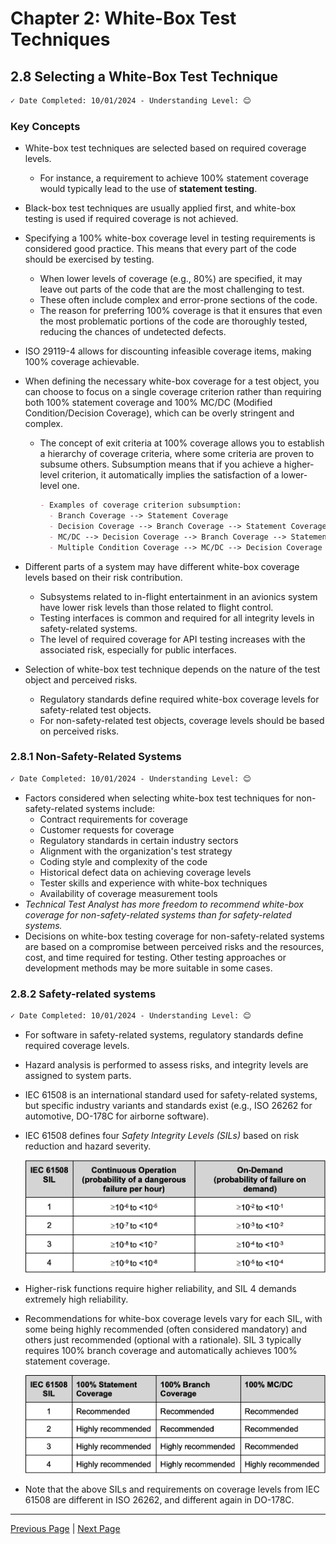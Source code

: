 # Chapter 2: White-Box Test Techniques

## 2.8 Selecting a White-Box Test Technique

```markdown
✓ Date Completed: 10/01/2024 - Understanding Level: 😊
```

### Key Concepts

- White-box test techniques are selected based on required coverage levels.
  - For instance, a requirement to achieve 100% statement coverage would typically lead to the use of **statement testing**.
- Black-box test techniques are usually applied first, and white-box testing is used if required coverage is not achieved.

- Specifying a 100% white-box coverage level in testing requirements is considered good practice. This means that every part of the code should be exercised by testing.
  - When lower levels of coverage (e.g., 80%) are specified, it may leave out parts of the code that are the most challenging to test.
  - These often include complex and error-prone sections of the code.
  - The reason for preferring 100% coverage is that it ensures that even the most problematic portions of the code are thoroughly tested, reducing the chances of undetected defects.
- ISO 29119-4 allows for discounting infeasible coverage items, making 100% coverage achievable.
- When defining the necessary white-box coverage for a test object, you can choose to focus on a single coverage criterion rather than requiring both 100% statement coverage and 100% MC/DC (Modified Condition/Decision Coverage), which can be overly stringent and complex.

  - The concept of exit criteria at 100% coverage allows you to establish a hierarchy of coverage criteria, where some criteria are proven to subsume others. Subsumption means that if you achieve a higher-level criterion, it automatically implies the satisfaction of a lower-level one.

    ```markdown
    - Examples of coverage criterion subsumption:
      - Branch Coverage --> Statement Coverage
      - Decision Coverage --> Branch Coverage --> Statement Coverage
      - MC/DC --> Decision Coverage --> Branch Coverage --> Statement Coverage
      - Multiple Condition Coverage --> MC/DC --> Decision Coverage --> Branch Coverage --> Statement Coverage
    ```

- Different parts of a system may have different white-box coverage levels based on their risk contribution.
  - Subsystems related to in-flight entertainment in an avionics system have lower risk levels than those related to flight control.
  - Testing interfaces is common and required for all integrity levels in safety-related systems.
  - The level of required coverage for API testing increases with the associated risk, especially for public interfaces.
- Selection of white-box test technique depends on the nature of the test object and perceived risks.
  - Regulatory standards define required white-box coverage levels for safety-related test objects.
  - For non-safety-related test objects, coverage levels should be based on perceived risks.

### 2.8.1 Non-Safety-Related Systems

```markdown
✓ Date Completed: 10/01/2024 - Understanding Level: 😊
```

- Factors considered when selecting white-box test techniques for non-safety-related systems include:
  - Contract requirements for coverage
  - Customer requests for coverage
  - Regulatory standards in certain industry sectors
  - Alignment with the organization's test strategy
  - Coding style and complexity of the code
  - Historical defect data on achieving coverage levels
  - Tester skills and experience with white-box techniques
  - Availability of coverage measurement tools
- _Technical Test Analyst has more freedom to recommend white-box coverage for non-safety-related systems than for safety-related systems._
- Decisions on white-box testing coverage for non-safety-related systems are based on a compromise between perceived risks and the resources, cost, and time required for testing. Other testing approaches or development methods may be more suitable in some cases.

### 2.8.2 Safety-related systems

```markdown
✓ Date Completed: 10/01/2024 - Understanding Level: 😊
```

- For software in safety-related systems, regulatory standards define required coverage levels.
- Hazard analysis is performed to assess risks, and integrity levels are assigned to system parts.
- IEC 61508 is an international standard used for safety-related systems, but specific industry variants and standards exist (e.g., ISO 26262 for automotive, DO-178C for airborne software).
- IEC 61508 defines four _Safety Integrity Levels (SILs)_ based on risk reduction and hazard severity.

  ![Alt text](../../resources/images/2-white-box-test-techniques/2.8-integrity-levels-SILs.png)

- Higher-risk functions require higher reliability, and SIL 4 demands extremely high reliability.
- Recommendations for white-box coverage levels vary for each SIL, with some being highly recommended (often considered mandatory) and others just recommended (optional with a rationale). SIL 3 typically requires 100% branch coverage and automatically achieves 100% statement coverage.

  ![Alt text](../../resources/images/2-white-box-test-techniques/2.8-coverage-levels-recomendations.png)

- Note that the above SILs and requirements on coverage levels from IEC 61508 are different in ISO
  26262, and different again in DO-178C.

---

[Previous Page](2.7-api-testing.md) | [Next Page](../3-static-and-dynamic-analysis/3.1-introduction.md)
